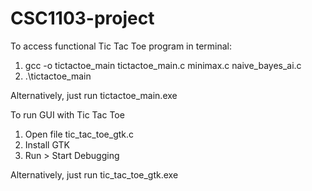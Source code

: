 # CSC1103-project

To access functional Tic Tac Toe program in terminal:
1) gcc -o tictactoe_main tictactoe_main.c minimax.c naive_bayes_ai.c
2) .\tictactoe_main

Alternatively, just run tictactoe_main.exe

To run GUI with Tic Tac Toe
1) Open file tic_tac_toe_gtk.c
2) Install GTK
3) Run > Start Debugging

Alternatively, just run tic_tac_toe_gtk.exe
